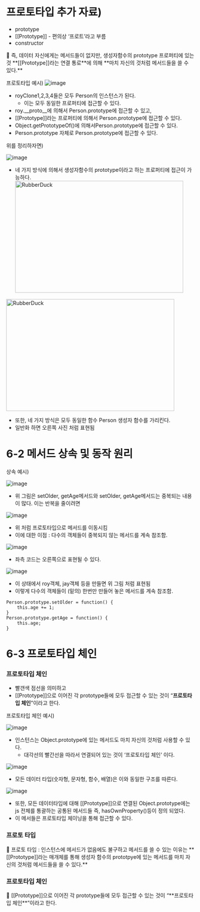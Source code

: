 # 프로토타입 추가 자료)

- prototype
- [[Prototype]] - 편의상 ‘프로트’라고 부름
- constructor

<aside>
📢 즉, 데이터 자신에게는 메서드들이 없지만, 생성자함수의 prototype 프로퍼티에 있는 것 **[[Prototype]]라는 연결 통로**에 의해 **마치 자신의 것처럼 메서드들을 쓸 수 있다.**

</aside>

프로토타입 예시)
![image](https://github.com/YuHyeonWook/TIL/assets/110236953/e20fc94a-b500-4f8e-ab29-2d7a56199d5e)



- royClone1,2,3,4들은 모두 Person의 인스턴스가 된다.
    - 이는 모두 동일한 프로퍼티에 접근할 수 있다.
- roy.__proto__에 의해서 Person.prototype에 접근할 수 있고,
- [[Prototype]]라는 프로퍼티에 의해서 Person.prototype에 접근할 수 있다.
- Object.getPrototypeOf()에 의해서Person.prototype에 접근할 수 있다.
- Person.prototype 자체로 Person.prototype에 접근할 수 있다.

위를 정리하자면)

![image](https://github.com/YuHyeonWook/TIL/assets/110236953/9152072b-21a8-4960-942e-7c2205a7ae82)


- 네 가지 방식에 의해서 생성자함수의 prototype이라고 하는 프로퍼티에 접근이 가능하다.
<img src="https://github.com/YuHyeonWook/TIL/assets/110236953/fb97e732-25f2-4081-a2ca-b495752a7b14" width="450px" height="300px" title="px(픽셀) 크기 설정" alt="RubberDuck"></img><br/>

<img src="https://github.com/YuHyeonWook/TIL/assets/110236953/b953cdc7-8924-40de-a58b-88421d87f4a4" width="450px" height="300px" title="px(픽셀) 크기 설정" alt="RubberDuck"></img><br/>

- 또한, 네 가지 방식은 모두 동일한 함수 Person 생성자 함수를 가리킨다.
- 일반화 하면 오른쪽 사진 처럼 표현됨

# 6-2 메서드 상속 및 동작 원리

상속 예시)

![image](https://github.com/YuHyeonWook/TIL/assets/110236953/11d7bd17-5ceb-4b97-a477-31fa642aa9a8)


- 위 그림은 setOlder, getAge메서드와 setOlder, getAge메서드는 중복되는 내용이 많다. 이는 반복을 줄이려면

![image](https://github.com/YuHyeonWook/TIL/assets/110236953/5f466fa9-d569-48d6-9182-4611cf6f1275)


- 위 처럼 프로토타입으로 메서드를 이동시킴
- 이에 대한 이점 : 다수의 객체들이 중복되지 않는 메서드를 계속 참조함.

![image](https://github.com/YuHyeonWook/TIL/assets/110236953/0d23912e-2a8f-48aa-9e04-ca17140fe3f7)


- 좌측 코드는 오른쪽으로 표현될 수 있다.

![image](https://github.com/YuHyeonWook/TIL/assets/110236953/372b8f23-2d9b-429f-a6c1-5716474baada)


- 이 상태에서 roy객체, jay객체 등을 만들면 위 그림 처럼 표현됨
- 이렇게 다수의 객체들이 (밑의) 한번만 만들어 놓은 메서드를 계속 참조함.

```
Person.prototype.setOlder = function() {
    this.age += 1;
}
Person.prototype.getAge = function() {
    this.age;
}
```

# 6-3 프로토타입 체인

### 프로토타입 체인

- 빨갠색 점선을 의미하고
- [[Prototype]]으로 이어진 각 prototype들에 모두 접근할 수 있는 것이 “**프로토타입 체인**”이라고 한다.

프로토타입 체인 예시)

![image](https://github.com/YuHyeonWook/TIL/assets/110236953/e43ad8f2-351a-4ecb-9467-5d161ee8ee03)


- 인스턴스는 Object.prototype에 있는 메서드도 마치 자신의 것처럼 사용할 수 있다.
    - 대각선의 빨간선을 따라서 연결되어 있는 것이 ‘프로토타입 체인’ 이다.

![image](https://github.com/YuHyeonWook/TIL/assets/110236953/fe0953bc-437b-40ea-b3cf-986d180a49a4)


- 모든 데이터 타입(숫자형, 문자형, 함수, 배열)은 이와 동일한 구조를 따른다.

![image](https://github.com/YuHyeonWook/TIL/assets/110236953/92594243-0bd1-4e68-9935-bfe692bd38a3)


- 또한, 모든 데이터타입에 대해 [[Prototype]]으로 연결된 Object.prototype에는 js 전체를 통괄하는 공통된 메서드들 즉, hasOwnProperty()등이 정의 되었다.
- 이 메서들은 프로토타입 체이닝을 통해 접근할 수 있다.

### 프로토 타입

<aside>
📌 프로토 타입 : 인스턴스에 메서드가 없음에도 불구하고 메서드를 쓸 수 있는 이유는  **[[Prototype]]라는 매개체를 통해 생성자 함수의 prototpye에 있는 메서드를 마치 자신의 것처럼 메서드들을 쓸 수 있다.**

</aside>

### 프로토타입 체인

<aside>
📌 [[Prototype]]으로 이어진 각 prototype들에 모두 접근할 수 있는 것이 “**프로토타입 체인**”이라고 한다.

</aside>
